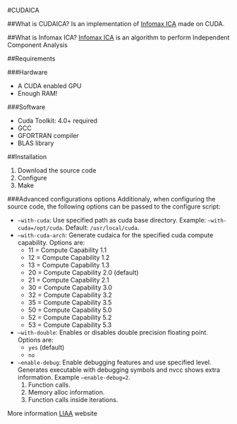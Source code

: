 #CUDAICA

##What is CUDAICA?
Is an implementation of [Infomax ICA](https://en.wikipedia.org/wiki/Infomax) made on CUDA.

##What is Infomax ICA?
[Infomax ICA](https://en.wikipedia.org/wiki/Infomax) is an algorithm to perform Independent Component Analysis

##Requirements

###Hardware

* A CUDA enabled GPU
* Enough RAM!

###Software

* Cuda Toolkit: 4.0+ required
* GCC
* GFORTRAN compiler
* BLAS library


##Installation

1. Download the source code
2. Configure
3. Make

###Advanced configurations options
Additionaly, when configuring the source code, the following options can be passed to the configure script:
* `–with-cuda`: Use specified path as cuda base directory. Example: `–with-cuda=/opt/cuda`. Default: `/usr/local/cuda`.
* `–with-cuda-arch`: Generate cudaica for the specified cuda compute capability. Options are:
  * 11 = Compute Capability 1.1
  * 12 = Compute Capability 1.2
  * 13 = Compute Capability 1.3
  * 20 = Compute Capability 2.0 (default)
  * 21 = Compute Capability 2.1
  * 30 = Compute Capability 3.0
  * 32 = Compute Capability 3.2
  * 35 = Compute Capability 3.5
  * 50 = Compute Capability 5.0
  * 52 = Compute Capability 5.2
  * 53 = Compute Capability 5.3
* `–with-double`: Enables or disables double precision floating point. Options are:
  * `yes` (default)
  * `no`
* `–enable-debug`: Enable debugging features and use specified level. Generates executable with debugging symbols and nvcc shows extra information. Example `–enable-debug=2`.
  1. Function calls.
  2. Memory alloc information.
  3. Function calls inside iterations.
  
  
More information [LIAA](https://liaa.dc.uba.ar/node/10) website

